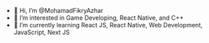 - 👋 Hi, I’m @MohamadFikryAzhar
- 👀 I’m interested in Game Developing, React Native, and C++
- 🌱 I’m currently learning React JS, React Native, Web Development, JavaScript, Next JS

<!---
MohamadFikryAzhar/MohamadFikryAzhar is a ✨ special ✨ repository because its `README.md` (this file) appears on your GitHub profile.
You can click the Preview link to take a look at your changes.
--->
